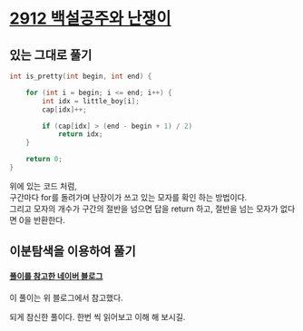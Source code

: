 # [2912 백설공주와 난쟁이](https://www.acmicpc.net/problem/2912)

## 있는 그대로 풀기

```cpp
int is_pretty(int begin, int end) {

	for (int i = begin; i <= end; i++) {
		int idx = little_boy[i];
		cap[idx]++;

		if (cap[idx] > (end - begin + 1) / 2)
			return idx;
	}

	return 0;
}
```
위에 있는 코드 처럼,  
구간마다 for를 돌려가며 난장이가 쓰고 있는 모자를 확인 하는 방법이다.  
그리고 모자의 개수가 구간의 절반을 넘으면 답을 return 하고, 절반을 넘는 모자가 없다면 0을 반환한다.  

## 이분탐색을 이용하여 풀기
#### [풀이를 참고한 네이버 블로그](https://m.blog.naver.com/PostView.nhn?blogId=jh20s&logNo=221332226003&proxyReferer=https%3A%2F%2Fwww.google.com%2F)
이 풀이는 위 블로그에서 참고했다.  
  
되게 참신한 풀이다. 한번 씩 읽어보고 이해 해 보시길.
